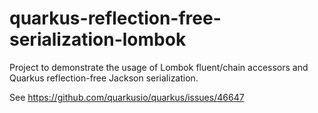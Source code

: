 # quarkus-reflection-free-serialization-lombok

Project to demonstrate the usage of Lombok fluent/chain accessors and Quarkus reflection-free Jackson serialization.

See https://github.com/quarkusio/quarkus/issues/46647
